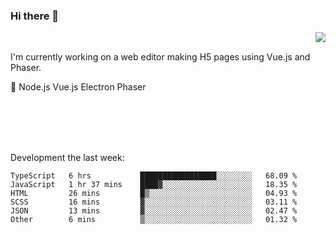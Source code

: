 ### Hi there 👋

<img align="right" src="https://github-readme-stats.vercel.app/api?username=jasonpanggo"/>

<br>
<p align="left">
I'm currently working on a web editor making H5 pages using Vue.js and Phaser.
</p>
<p align="left">
📖 Node.js Vue.js Electron Phaser
</p>
<br>
<br>
<br>
<br>

Development the last week:
<!--START_SECTION:waka-->

```text
TypeScript   6 hrs           █████████████████░░░░░░░░   68.09 %
JavaScript   1 hr 37 mins    ████▓░░░░░░░░░░░░░░░░░░░░   18.35 %
HTML         26 mins         █▒░░░░░░░░░░░░░░░░░░░░░░░   04.93 %
SCSS         16 mins         ▓░░░░░░░░░░░░░░░░░░░░░░░░   03.11 %
JSON         13 mins         ▓░░░░░░░░░░░░░░░░░░░░░░░░   02.47 %
Other        6 mins          ▒░░░░░░░░░░░░░░░░░░░░░░░░   01.32 %
```

<!--END_SECTION:waka-->

<!--
**JASONPANGGO/jasonpanggo** is a ✨ _special_ ✨ repository because its `README.md` (this file) appears on your GitHub profile.

Here are some ideas to get you started:

- 🔭 I’m currently working on ...
- 🌱 I’m currently learning ...
- 👯 I’m looking to collaborate on ...
- 🤔 I’m looking for help with ...
- 💬 Ask me about ...
- 📫 How to reach me: ...
- 😄 Pronouns: ...
- ⚡ Fun fact: ...
-->
